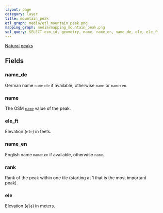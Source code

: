 ```yaml
---
layout: page
category: layer
title: mountain_peak
etl_graph: media/etl_mountain_peak.png
mapping_graph: media/mapping_mountain_peak.png
sql_query: SELECT osm_id, geometry, name, name_en, name_de, ele, ele_ft, rank FROM layer_mountain_peak(ST_SetSRID('BOX3D(-20037508.34 -20037508.34, 20037508.34 20037508.34)'::box3d, 3857 ), 14, 1)
---
```

[Natural peaks](http://wiki.openstreetmap.org/wiki/Tag:natural%3Dpeak)

## Fields

### name_de

German name `name:de` if available, otherwise `name` or `name:en`.

### name

The OSM [`name`](http://wiki.openstreetmap.org/wiki/Key:name) value of the peak.

### ele_ft

Elevation (`ele`) in feets.

### name_en

English name `name:en` if available, otherwise `name`.

### rank

Rank of the peak within one tile (starting at 1 that is the most important peak).

### ele

Elevation (`ele`) in meters.




